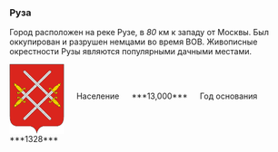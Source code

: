 <!--2021-11-28 14:21:01-->
### Руза
Город расположен на реке Рузе, в *80* км к западу от Москвы. 
Был оккупирован и разрушен немцами во время ВОВ.
Живописные окрестности Рузы являются популярными дачными местами.

<span class="dt">
  <img src="Ruza.png" align="middle" width="96px"> &emsp; 
<span class="dtc">
  Население &emsp; ***13,000*** &emsp;
  Год&nbsp;основания &emsp; ***1328***
</span>
</span>